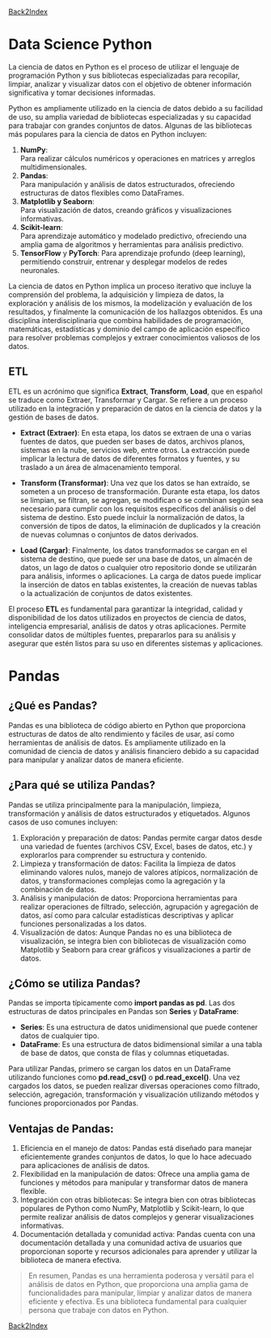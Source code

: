 [Back2Index](https://github.com/jdmc/learning/blob/master/notes.md) 

# Data Science Python

La ciencia de datos en Python es el proceso de utilizar el lenguaje de programación Python y sus bibliotecas especializadas para recopilar, limpiar, analizar y visualizar datos con el objetivo de obtener información significativa y tomar decisiones informadas.

Python es ampliamente utilizado en la ciencia de datos debido a su facilidad de uso, su amplia variedad de bibliotecas especializadas y su capacidad para trabajar con grandes conjuntos de datos. Algunas de las bibliotecas más populares para la ciencia de datos en Python incluyen:

1. **NumPy**:     
  Para realizar cálculos numéricos y operaciones en matrices y arreglos multidimensionales.
2. **Pandas**:     
  Para manipulación y análisis de datos estructurados, ofreciendo estructuras de datos flexibles como DataFrames.
3. **Matplotlib y Seaborn**:    
   Para visualización de datos, creando gráficos y visualizaciones informativas.
4. **Scikit-learn**:     
  Para aprendizaje automático y modelado predictivo, ofreciendo una amplia gama de algoritmos y herramientas para análisis predictivo.
5. **TensorFlow** y **PyTorch**: Para aprendizaje profundo (deep learning), permitiendo construir, entrenar y desplegar modelos de redes neuronales.

La ciencia de datos en Python implica un proceso iterativo que incluye la comprensión del problema, la adquisición y limpieza de datos, la exploración y análisis de los mismos, la modelización y evaluación de los resultados, y finalmente la comunicación de los hallazgos obtenidos. Es una disciplina interdisciplinaria que combina habilidades de programación, matemáticas, estadísticas y dominio del campo de aplicación específico para resolver problemas complejos y extraer conocimientos valiosos de los datos.

## ETL 

ETL es un acrónimo que significa **Extract**, **Transform**, **Load**, que en español se traduce como Extraer, Transformar y Cargar. Se refiere a un proceso utilizado en la integración y preparación de datos en la ciencia de datos y la gestión de bases de datos.

* **Extract (Extraer)**:  En esta etapa, los datos se extraen de una o varias fuentes de datos, que pueden ser bases de datos, archivos planos, sistemas en la nube, servicios web, entre otros. La extracción puede implicar la lectura de datos de diferentes formatos y fuentes, y su traslado a un área de almacenamiento temporal.

* **Transform (Transformar)**: Una vez que los datos se han extraído, se someten a un proceso de transformación. Durante esta etapa, los datos se limpian, se filtran, se agregan, se modifican o se combinan según sea necesario para cumplir con los requisitos específicos del análisis o del sistema de destino. Esto puede incluir la normalización de datos, la conversión de tipos de datos, la eliminación de duplicados y la creación de nuevas columnas o conjuntos de datos derivados.

* **Load (Cargar)**: Finalmente, los datos transformados se cargan en el sistema de destino, que puede ser una base de datos, un almacén de datos, un lago de datos o cualquier otro repositorio donde se utilizarán para análisis, informes o aplicaciones. La carga de datos puede implicar la inserción de datos en tablas existentes, la creación de nuevas tablas o la actualización de conjuntos de datos existentes.

El proceso **ETL** es fundamental para garantizar la integridad, calidad y disponibilidad de los datos utilizados en proyectos de ciencia de datos, inteligencia empresarial, análisis de datos y otras aplicaciones. Permite consolidar datos de múltiples fuentes, prepararlos para su análisis y asegurar que estén listos para su uso en diferentes sistemas y aplicaciones.

# Pandas

## ¿Qué es Pandas?
Pandas es una biblioteca de código abierto en Python que proporciona estructuras de datos de alto rendimiento y fáciles de usar, así como herramientas de análisis de datos. Es ampliamente utilizado en la comunidad de ciencia de datos y análisis financiero debido a su capacidad para manipular y analizar datos de manera eficiente.

## ¿Para qué se utiliza Pandas?
Pandas se utiliza principalmente para la manipulación, limpieza, transformación y análisis de datos estructurados y etiquetados. Algunos casos de uso comunes incluyen:

1. Exploración y preparación de datos: Pandas permite cargar datos desde una variedad de fuentes (archivos CSV, Excel, bases de datos, etc.) y explorarlos para comprender su estructura y contenido.
2. Limpieza y transformación de datos: Facilita la limpieza de datos eliminando valores nulos, manejo de valores atípicos, normalización de datos, y transformaciones complejas como la agregación y la combinación de datos.
3. Análisis y manipulación de datos: Proporciona herramientas para realizar operaciones de filtrado, selección, agrupación y agregación de datos, así como para calcular estadísticas descriptivas y aplicar funciones personalizadas a los datos.
4. Visualización de datos: Aunque Pandas no es una biblioteca de visualización, se integra bien con bibliotecas de visualización como Matplotlib y Seaborn para crear gráficos y visualizaciones a partir de datos.

## ¿Cómo se utiliza Pandas?
Pandas se importa típicamente como **import pandas as pd**. Las dos estructuras de datos principales en Pandas son **Series** y **DataFrame**:

* **Series**: Es una estructura de datos unidimensional que puede contener datos de cualquier tipo.
* **DataFrame**: Es una estructura de datos bidimensional similar a una tabla de base de datos, que consta de filas y columnas etiquetadas.

Para utilizar Pandas, primero se cargan los datos en un DataFrame utilizando funciones como **pd.read_csv()** o **pd.read_excel()**. Una vez cargados los datos, se pueden realizar diversas operaciones como filtrado, selección, agregación, transformación y visualización utilizando métodos y funciones proporcionados por Pandas.

## Ventajas de Pandas:

1. Eficiencia en el manejo de datos: Pandas está diseñado para manejar eficientemente grandes conjuntos de datos, lo que lo hace adecuado para aplicaciones de análisis de datos.
2. Flexibilidad en la manipulación de datos: Ofrece una amplia gama de funciones y métodos para manipular y transformar datos de manera flexible.
3. Integración con otras bibliotecas: Se integra bien con otras bibliotecas populares de Python como NumPy, Matplotlib y Scikit-learn, lo que permite realizar análisis de datos complejos y generar visualizaciones informativas.
4. Documentación detallada y comunidad activa: Pandas cuenta con una documentación detallada y una comunidad activa de usuarios que proporcionan soporte y recursos adicionales para aprender y utilizar la biblioteca de manera efectiva.

>En resumen, Pandas es una herramienta poderosa y versátil para el análisis de datos en Python, que proporciona una amplia gama de funcionalidades para manipular, limpiar y analizar datos de manera eficiente y efectiva. Es una biblioteca fundamental para cualquier persona que trabaje con datos en Python.




[Back2Index](https://github.com/jdmc/learning/blob/master/notes.md) 